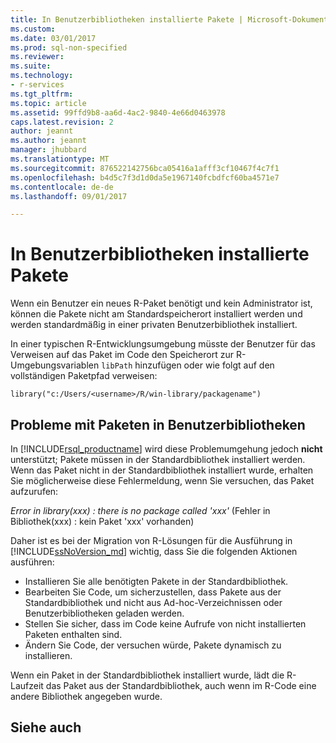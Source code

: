 ```yaml
---
title: In Benutzerbibliotheken installierte Pakete | Microsoft-Dokumentation
ms.custom: 
ms.date: 03/01/2017
ms.prod: sql-non-specified
ms.reviewer: 
ms.suite: 
ms.technology:
- r-services
ms.tgt_pltfrm: 
ms.topic: article
ms.assetid: 99ffd9b8-aa6d-4ac2-9840-4e66d0463978
caps.latest.revision: 2
author: jeannt
ms.author: jeannt
manager: jhubbard
ms.translationtype: MT
ms.sourcegitcommit: 876522142756bca05416a1afff3cf10467f4c7f1
ms.openlocfilehash: b4d5c7f3d1d0da5e1967140fcbdfcf60ba4571e7
ms.contentlocale: de-de
ms.lasthandoff: 09/01/2017

---
```

# <a name="packages-installed-in-user-libraries"></a>In Benutzerbibliotheken installierte Pakete

Wenn ein Benutzer ein neues R-Paket benötigt und kein Administrator ist, können die Pakete nicht am Standardspeicherort installiert werden und werden standardmäßig in einer privaten Benutzerbibliothek installiert. 

In einer typischen R-Entwicklungsumgebung müsste der Benutzer für das Verweisen auf das Paket im Code den Speicherort zur R-Umgebungsvariablen `libPath` hinzufügen oder wie folgt auf den vollständigen Paketpfad verweisen:  
  
~~~~
library("c:/Users/<username>/R/win-library/packagename")  
~~~~

## <a name="problems-with-packages-in-user-libraries"></a>Probleme mit Paketen in Benutzerbibliotheken

In [!INCLUDE[rsql_productname](../../includes/rsql-productname-md.md)] wird diese Problemumgehung jedoch **nicht** unterstützt; Pakete müssen in der Standardbibliothek installiert werden. Wenn das Paket nicht in der Standardbibliothek installiert wurde, erhalten Sie möglicherweise diese Fehlermeldung, wenn Sie versuchen, das Paket aufzurufen:

*Error in library(xxx) : there is no package called 'xxx'* (Fehler in Bibliothek(xxx) : kein Paket 'xxx' vorhanden)
 

Daher ist es bei der Migration von R-Lösungen für die Ausführung in [!INCLUDE[ssNoVersion_md](../../includes/ssnoversion-md.md)] wichtig, dass Sie die folgenden Aktionen ausführen:
+ Installieren Sie alle benötigten Pakete in der Standardbibliothek.
+ Bearbeiten Sie Code, um sicherzustellen, dass Pakete aus der Standardbibliothek und nicht aus Ad-hoc-Verzeichnissen oder Benutzerbibliotheken geladen werden.
+ Stellen Sie sicher, dass im Code keine Aufrufe von nicht installierten Paketen enthalten sind.
+ Ändern Sie Code, der versuchen würde, Pakete dynamisch zu installieren.
 
Wenn ein Paket in der Standardbibliothek installiert wurde, lädt die R-Laufzeit das Paket aus der Standardbibliothek, auch wenn im R-Code eine andere Bibliothek angegeben wurde.

## <a name="see-also"></a>Siehe auch
